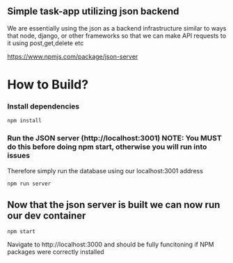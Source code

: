 ## Simple task-app utilizing json backend 
We are essentially using the json as a backend infrastructure similar to ways that node, django, or other frameworks so that we can make API
requests to it using post,get,delete etc

https://www.npmjs.com/package/json-server 
# How to Build?


### Install dependencies

```
npm install
```

### Run the JSON server (http://localhost:3001) NOTE: You MUST do this before doing npm start, otherwise you will run into issues
Therefore simply run the database using our localhost:3001 address

```
npm run server
```

## Now that the json server is built we can now run our dev container 

```
npm start 
```

Navigate to http://localhost:3000 and should be fully funcitoning if NPM packages were correctly installed
